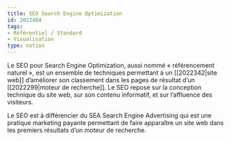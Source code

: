 ```yaml
---
title: SEO Search Engine Optimization
id: 2022404
tags:
- Référentiel / Standard
- Visualisation
type: notion
---
```


Le SEO pour Search Engine Optimization, aussi nommé « référencement naturel », est un ensemble de techniques permettant à un [[2022342|site web]] d’améliorer son classement dans les pages de résultat d’un [[2022299|moteur de recherche]]. Le SEO repose sur la conception technique du site web, sur son contenu informatif, et sur l’affluence des visiteurs. 

Le SEO est à différencier du SEA Search Engine Advertising qui est une pratique marketing payante permettant de faire apparaître un site web dans les premiers résultats d’un moteur de recherche.

